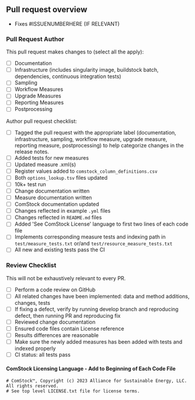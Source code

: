 Pull request overview
---------------------

<!--- DESCRIBE PURPOSE OF THIS PULL REQUEST -->

 - Fixes #ISSUENUMBERHERE (IF RELEVANT)

### Pull Request Author

This pull request makes changes to (select all the apply):
 - [ ] Documentation
 - [ ] Infrastructure (includes singularity image, buildstock batch, dependencies, continuous integration tests)
 - [ ] Sampling
 - [ ] Workflow Measures
 - [ ] Upgrade Measures
 - [ ] Reporting Measures
 - [ ] Postprocessing

Author pull request checklist:
<!--- Add to this list or remove from it as applicable.  This is a simple templated set of guidelines. -->
 - [ ] Tagged the pull request with the appropriate label (documentation, infrastructure, sampling, workflow measure, upgrade measure, reporting measure, postprocessing) to help categorize changes in the release notes.
 - [ ] Added tests for new measures
 - [ ] Updated measure .xml(s)
 - [ ] Register values added to `comstock_column_definitions.csv`
 - [ ] Both `options_lookup.tsv` files updated
 - [ ] 10k+ test run
 - [ ] Change documentation written
 - [ ] Measure documentation written
 - [ ] ComStock documentation updated
 - [ ] Changes reflected in example `.yml` files
 - [ ] Changes reflected in `README.md` files
 - [ ] Added 'See ComStock License' language to first two lines of each code file
 - [ ] Implements corresponding measure tests and indexing path in `test/measure_tests.txt` or/and `test/resource_measure_tests.txt`
 - [ ] All new and existing tests pass the CI

### Review Checklist

This will not be exhaustively relevant to every PR.
 - [ ] Perform a code review on GitHub
 - [ ] All related changes have been implemented: data and method additions, changes, tests
 - [ ] If fixing a defect, verify by running develop branch and reproducing defect, then running PR and reproducing fix
 - [ ] Reviewed change documentation
 - [ ] Ensured code files contain License reference
 - [ ] Results differences are reasonable
 - [ ] Make sure the newly added measures has been added with tests and indexed properly
 - [ ] CI status: all tests pass

#### ComStock Licensing Language - Add to Beginning of Each Code File
```
# ComStock™, Copyright (c) 2023 Alliance for Sustainable Energy, LLC. All rights reserved.
# See top level LICENSE.txt file for license terms.
```
